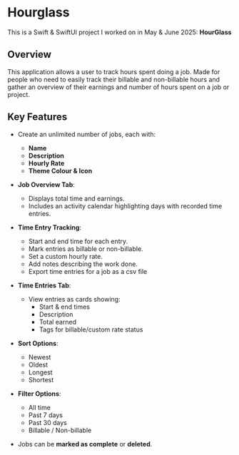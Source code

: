 # Hourglass

This is a Swift & SwiftUI project I worked on in May & June 2025: **HourGlass**
## Overview

This application allows a user to track hours spent doing a job. Made for people who need to easily track their billable and non-billable hours and gather an overview of their earnings and number of hours spent on a job or project.

## Key Features

- Create an unlimited number of jobs, each with:
  - **Name**
  - **Description**
  - **Hourly Rate**
  - **Theme Colour & Icon**
  
- **Job Overview Tab**:
  - Displays total time and earnings.
  - Includes an activity calendar highlighting days with recorded time entries.

- **Time Entry Tracking**:
  - Start and end time for each entry.
  - Mark entries as billable or non-billable.
  - Set a custom hourly rate.
  - Add notes describing the work done.
  - Export time entries for a job as a csv file

- **Time Entries Tab**:
  - View entries as cards showing:
    - Start & end times
    - Description
    - Total earned
    - Tags for billable/custom rate status

- **Sort Options**:
  - Newest
  - Oldest
  - Longest
  - Shortest

- **Filter Options**:
  - All time
  - Past 7 days
  - Past 30 days
  - Billable / Non-billable

- Jobs can be **marked as complete** or **deleted**.
